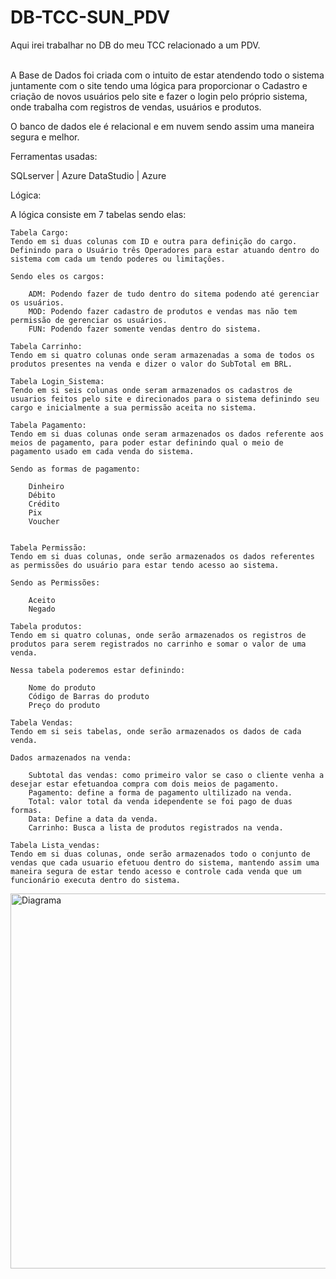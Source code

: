 # DB-TCC-SUN_PDV

Aqui irei trabalhar no DB do meu TCC relacionado a um PDV.
<br><br>

A Base de Dados foi criada com o intuito de estar atendendo todo o sistema juntamente com o site tendo uma lógica para proporcionar o Cadastro e criação de novos usuários pelo site e fazer o login pelo próprio sistema, onde trabalha com registros de vendas, usuários e produtos.

O banco de dados ele é relacional e em nuvem sendo assim uma maneira segura e melhor.

Ferramentas usadas:

SQLserver | Azure DataStudio | Azure

Lógica:

A lógica consiste em 7 tabelas sendo elas:

    Tabela Cargo:
    Tendo em si duas colunas com ID e outra para definição do cargo.
    Definindo para o Usuário três Operadores para estar atuando dentro do sistema com cada um tendo poderes ou limitações.
    
    Sendo eles os cargos:
    
        ADM: Podendo fazer de tudo dentro do sitema podendo até gerenciar os usuários.
        MOD: Podendo fazer cadastro de produtos e vendas mas não tem permissão de gerenciar os usuários.
        FUN: Podendo fazer somente vendas dentro do sistema.

    Tabela Carrinho:
    Tendo em si quatro colunas onde seram armazenadas a soma de todos os produtos presentes na venda e dizer o valor do SubTotal em BRL.

    Tabela Login_Sistema:
    Tendo em si seis colunas onde seram armazenados os cadastros de usuarios feitos pelo site e direcionados para o sistema definindo seu cargo e inicialmente a sua permissão aceita no sistema.

    Tabela Pagamento:
    Tendo em si duas colunas onde seram armazenados os dados referente aos meios de pagamento, para poder estar definindo qual o meio de pagamento usado em cada venda do sistema.

    Sendo as formas de pagamento:

        Dinheiro
        Débito
        Crédito
        Pix
        Voucher


    Tabela Permissão:
    Tendo em si duas colunas, onde serão armazenados os dados referentes as permissões do usuário para estar tendo acesso ao sistema.

    Sendo as Permissões:

        Aceito
        Negado

    Tabela produtos:
    Tendo em si quatro colunas, onde serão armazenados os registros de produtos para serem registrados no carrinho e somar o valor de uma venda.

    Nessa tabela poderemos estar definindo:

        Nome do produto
        Código de Barras do produto
        Preço do produto

    Tabela Vendas:
    Tendo em si seis tabelas, onde serão armazenados os dados de cada venda.

    Dados armazenados na venda:

        Subtotal das vendas: como primeiro valor se caso o cliente venha a desejar estar efetuandoa compra com dois meios de pagamento.
        Pagamento: define a forma de pagamento ultilizado na venda.
        Total: valor total da venda idependente se foi pago de duas formas.
        Data: Define a data da venda.
        Carrinho: Busca a lista de produtos registrados na venda.

    Tabela Lista_vendas:
    Tendo em si duas colunas, onde serão armazenados todo o conjunto de vendas que cada usuario efetuou dentro do sistema, mantendo assim uma maneira segura de estar tendo acesso e controle cada venda que um funcionário executa dentro do sistema.


<img src="https://github.com/JP-schinato/DB-TCC-SUN_PDV/raw/main/Diagrama/chart.svg" alt="Diagrama" width="600"/>


